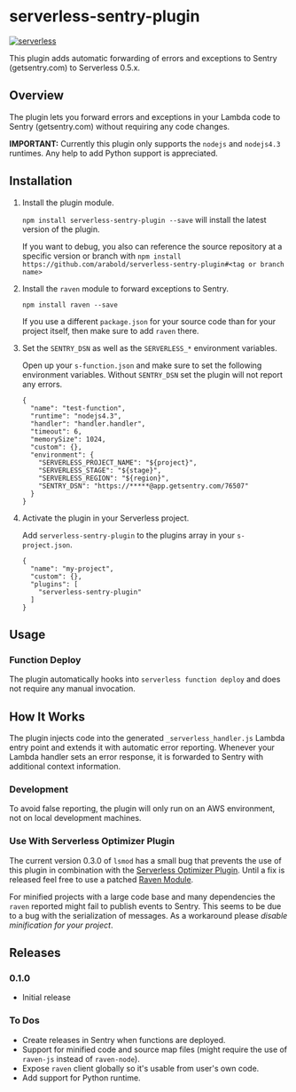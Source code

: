 # serverless-sentry-plugin

[![serverless](http://public.serverless.com/badges/v3.svg)](http://www.serverless.com)

This plugin adds automatic forwarding of errors and exceptions to Sentry (getsentry.com) to Serverless 0.5.x.


## Overview
The plugin lets you forward errors and exceptions in your Lambda code to Sentry (getsentry.com) without
requiring any code changes.

**IMPORTANT:** Currently this plugin only supports the `nodejs` and `nodejs4.3` runtimes.
Any help to add Python support is appreciated.


## Installation

1. Install the plugin module.

   `npm install serverless-sentry-plugin --save` will install the latest version of the plugin.

   If you want to debug, you also can reference the source repository at a specific version or branch
   with `npm install https://github.com/arabold/serverless-sentry-plugin#<tag or branch name>`

2. Install the `raven` module to forward exceptions to Sentry.

   `npm install raven --save`

   If you use a different `package.json` for your source code than for your project itself, then make
   sure to add `raven` there. 

3. Set the `SENTRY_DSN` as well as the `SERVERLESS_*` environment variables.

   Open up your `s-function.json` and make sure to set the following environment variables. Without
   `SENTRY_DSN` set the plugin will not report any errors.
   ```
   {
     "name": "test-function",
     "runtime": "nodejs4.3",
     "handler": "handler.handler",
     "timeout": 6,
     "memorySize": 1024,
     "custom": {},
     "environment": {
       "SERVERLESS_PROJECT_NAME": "${project}",
       "SERVERLESS_STAGE": "${stage}",
       "SERVERLESS_REGION": "${region}",
       "SENTRY_DSN": "https://*****@app.getsentry.com/76507"
     }
   }
   ```

4. Activate the plugin in your Serverless project.

   Add `serverless-sentry-plugin` to the plugins array in your `s-project.json`.
   ```
   {
     "name": "my-project",
     "custom": {},
     "plugins": [
       "serverless-sentry-plugin"
     ]
   }
   ```


## Usage

### Function Deploy
The plugin automatically hooks into `serverless function deploy` and does not require
any manual invocation.


## How It Works
The plugin injects code into the generated `_serverless_handler.js` Lambda entry point and
extends it with automatic error reporting. Whenever your Lambda handler sets an error response, it is
forwarded to Sentry with additional context information.

### Development
To avoid false reporting, the plugin will only run on an AWS environment, not on local development machines.

### Use With Serverless Optimizer Plugin
The current version 0.3.0 of `lsmod` has a small bug that prevents the use of this plugin in
combination with the [Serverless Optimizer Plugin](https://github.com/serverless/serverless-optimizer-plugin).
Until a fix is released feel free to use a patched [Raven Module](https://github.com/arabold/raven-node).

For minified projects with a large code base and many dependencies the `raven` reported might fail 
to publish events to Sentry. This seems to be due to a bug with the serialization of messages. As a workaround
please _disable minification for your project_.


## Releases

### 0.1.0
* Initial release

### To Dos
* Create releases in Sentry when functions are deployed.
* Support for minified code and source map files (might require the use of `raven-js` instead of `raven-node`).
* Expose `raven` client globally so it's usable from user's own code.
* Add support for Python runtime.
